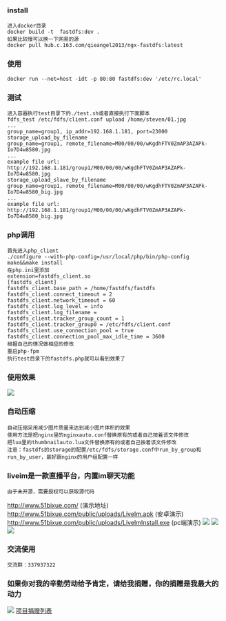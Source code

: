 ### install
	进入docker目录
	docker build -t  fastdfs:dev .
	如果比较慢可以换一下网易的源
	docker pull hub.c.163.com/qieangel2013/ngx-fastdfs:latest
### 使用
	docker run --net=host -idt -p 80:80 fastdfs:dev '/etc/rc.local'
### 测试
	进入容器执行test目录下的./test.sh或者直接执行下面脚本
	fdfs_test /etc/fdfs/client.conf upload /home/steven/01.jpg
	...
	group_name=group1, ip_addr=192.168.1.181, port=23000
	storage_upload_by_filename
	group_name=group1, remote_filename=M00/00/00/wKgdhFTV0ZmAP3AZAPk-Io7D4w8580.jpg
	...
	example file url: http://192.168.1.181/group1/M00/00/00/wKgdhFTV0ZmAP3AZAPk-Io7D4w8580.jpg
	storage_upload_slave_by_filename
	group_name=group1, remote_filename=M00/00/00/wKgdhFTV0ZmAP3AZAPk-Io7D4w8580_big.jpg
	...
	example file url: http://192.168.1.181/group1/M00/00/00/wKgdhFTV0ZmAP3AZAPk-Io7D4w8580_big.jpg
### php调用
 	首先进入php_client
	./configure --with-php-config=/usr/local/php/bin/php-config
	make&&make install
	在php.ini里添加
	extension=fastdfs_client.so
	[fastdfs_client]
	fastdfs_client.base_path = /home/fastdfs/fastdfs
	fastdfs_client.connect_timeout = 2
	fastdfs_client.network_timeout = 60
	fastdfs_client.log_level = info
	fastdfs_client.log_filename =
	fastdfs_client.tracker_group_count = 1
	fastdfs_client.tracker_group0 = /etc/fdfs/client.conf
	fastdfs_client.use_connection_pool = true
	fastdfs_client.connection_pool_max_idle_time = 3600
	根据自己的情况做相应的修改
	重启php-fpm
	执行test目录下的fastdfs.php就可以看到效果了
### 使用效果
![](https://github.com/qieangel2013/ngx-fastdfs/blob/master/images/cut.png)
### 自动压缩
	自动压缩采用减少图片质量来达到减小图片体积的效果
	使用方法是把nginx里的nginxauto.conf替换原有的或者自己按着该文件修改
	把lua里的thumbnailauto.lua文件替换原有的或者自己按着该文件修改
	注意：fastdfs的storage的配置/etc/fdfs/storage.conf中run_by_group和run_by_user，最好跟nginx的用户组配置一样
### liveim是一款直播平台，内置im聊天功能
	由于未开源，需要授权可以获取源代码
http://www.51bixue.com/ (演示地址)<br/>
http://www.51bixue.com/public/uploads/LiveIm.apk (安卓演示)<br/>
http://www.51bixue.com/public/uploads/LiveImInstall.exe (pc端演示)
![](https://github.com/qieangel2013/yaf/blob/master/public/images/windowspc.png)
![](https://github.com/qieangel2013/yaf/blob/master/public/images/jt.png)
![](https://github.com/qieangel2013/yaf/blob/master/public/images/jtmobilet.png)
### 交流使用
	交流群：337937322
### 如果你对我的辛勤劳动给予肯定，请给我捐赠，你的捐赠是我最大的动力
![](https://github.com/qieangel2013/zys/blob/master/public/images/pay.png)
[项目捐赠列表](https://github.com/qieangel2013/zys/wiki/%E9%A1%B9%E7%9B%AE%E6%8D%90%E8%B5%A0)
